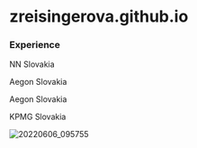 # zreisingerova.github.io
### **Experience**

NN Slovakia

Aegon Slovakia

Aegon Slovakia

KPMG Slovakia

![20220606_095755](https://user-images.githubusercontent.com/122103898/211145768-6a50ff48-becf-46a1-ba51-aaefd9686530.jpg)

